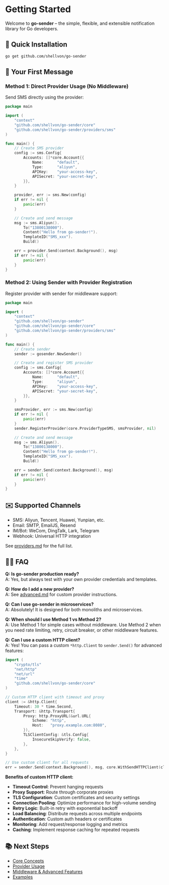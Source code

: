 # Getting Started

Welcome to **go-sender** – the simple, flexible, and extensible notification library for Go developers.

## 🚀 Quick Installation

```bash
go get github.com/shellvon/go-sender
```

## 🏁 Your First Message

### Method 1: Direct Provider Usage (No Middleware)

Send SMS directly using the provider:

```go
package main

import (
    "context"
    "github.com/shellvon/go-sender/core"
    "github.com/shellvon/go-sender/providers/sms"
)

func main() {
    // Create SMS provider
    config := sms.Config{
        Accounts: []*core.Account{{
            Name:      "default",
            Type:      "aliyun",
            APIKey:    "your-access-key",
            APISecret: "your-secret-key",
        }},
    }

    provider, err := sms.New(config)
    if err != nil {
        panic(err)
    }

    // Create and send message
    msg := sms.Aliyun().
        To("13800138000").
        Content("Hello from go-sender!").
        TemplateID("SMS_xxx").
        Build()

    err = provider.Send(context.Background(), msg)
    if err != nil {
        panic(err)
    }
}
```

### Method 2: Using Sender with Provider Registration

Register provider with sender for middleware support:

```go
package main

import (
    "context"
    "github.com/shellvon/go-sender"
    "github.com/shellvon/go-sender/core"
    "github.com/shellvon/go-sender/providers/sms"
)

func main() {
    // Create sender
    sender := gosender.NewSender()

    // Create and register SMS provider
    config := sms.Config{
        Accounts: []*core.Account{{
            Name:      "default",
            Type:      "aliyun",
            APIKey:    "your-access-key",
            APISecret: "your-secret-key",
        }},
    }

    smsProvider, err := sms.New(config)
    if err != nil {
        panic(err)
    }
    sender.RegisterProvider(core.ProviderTypeSMS, smsProvider, nil)

    // Create and send message
    msg := sms.Aliyun().
        To("13800138000").
        Content("Hello from go-sender!").
        TemplateID("SMS_xxx").
        Build()

    err = sender.Send(context.Background(), msg)
    if err != nil {
        panic(err)
    }
}
```

## ✉️ Supported Channels

- SMS: Aliyun, Tencent, Huawei, Yunpian, etc.
- Email: SMTP, EmailJS, Resend
- IM/Bot: WeCom, DingTalk, Lark, Telegram
- Webhook: Universal HTTP integration

See [providers.md](./providers.md) for the full list.

## 🧑‍💻 FAQ

**Q: Is go-sender production ready?**  
A: Yes, but always test with your own provider credentials and templates.

**Q: How do I add a new provider?**  
A: See [advanced.md](./advanced.md) for custom provider instructions.

**Q: Can I use go-sender in microservices?**  
A: Absolutely! It is designed for both monoliths and microservices.

**Q: When should I use Method 1 vs Method 2?**  
A: Use Method 1 for simple cases without middleware. Use Method 2 when you need rate limiting, retry, circuit breaker, or other middleware features.

**Q: Can I use a custom HTTP client?**  
A: Yes! You can pass a custom `*http.Client` to `sender.Send()` for advanced features:

```go
import (
    "crypto/tls"
    "net/http"
    "net/url"
    "time"
    "github.com/shellvon/go-sender/core"
)

// Custom HTTP client with timeout and proxy
client := &http.Client{
    Timeout: 30 * time.Second,
    Transport: &http.Transport{
        Proxy: http.ProxyURL(&url.URL{
            Scheme: "http",
            Host:   "proxy.example.com:8080",
        }),
        TLSClientConfig: &tls.Config{
            InsecureSkipVerify: false,
        },
    },
}

// Use custom client for all requests
err = sender.Send(context.Background(), msg, core.WithSendHTTPClient(client))
```

**Benefits of custom HTTP client:**

- **Timeout Control**: Prevent hanging requests
- **Proxy Support**: Route through corporate proxies
- **TLS Configuration**: Custom certificates and security settings
- **Connection Pooling**: Optimize performance for high-volume sending
- **Retry Logic**: Built-in retry with exponential backoff
- **Load Balancing**: Distribute requests across multiple endpoints
- **Authentication**: Custom auth headers or certificates
- **Monitoring**: Add request/response logging and metrics
- **Caching**: Implement response caching for repeated requests

## 📚 Next Steps

- [Core Concepts](./concepts.md)
- [Provider Usage](./providers.md)
- [Middleware & Advanced Features](./middleware.md)
- [Examples](./examples.md)

